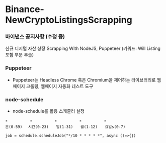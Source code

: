 # Binance-NewCryptoListingsScrapping

### 바이낸스 공지사항 (수정 중)

신규 디지털 자산 상장 Scrapping With NodeJS, Puppeteer (키워드: Will Listing 포함 부분 추출)

### Puppeteer

- Puppeteer는 Headless Chrome 혹은 Chromium을 제어하는 라이브러리로 웹페이지 크롤링, 웹페이지 자동화 테스트 도구

### node-schedule

- node-schedule를 활용 스케줄러 설정

```
*　　　　　　*　　　　　　*　　　　　　*　　　　　　*
분(0-59)　 시간(0-23)　　일(1-31)　　월(1-12)　　요일s(0-7)

job = schedule.scheduleJob("*/10 * * * * *", async ()=>{})
```
